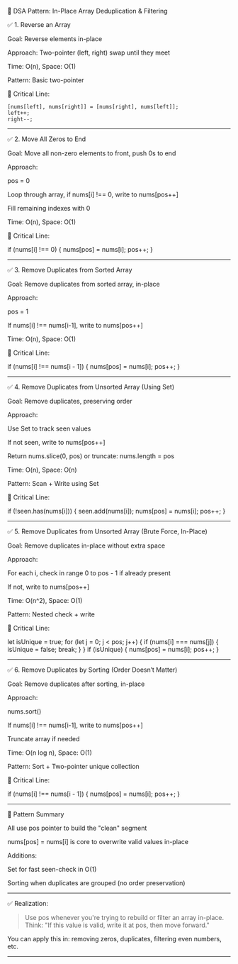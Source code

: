 📘 DSA Pattern: In-Place Array Deduplication & Filtering

✅ 1. Reverse an Array

Goal: Reverse elements in-place

Approach: Two-pointer (left, right) swap until they meet

Time: O(n), Space: O(1)

Pattern: Basic two-pointer

🔑 Critical Line:

```
[nums[left], nums[right]] = [nums[right], nums[left]];
left++;
right--;
```

---

✅ 2. Move All Zeros to End

Goal: Move all non-zero elements to front, push 0s to end

Approach:

pos = 0

Loop through array, if nums[i] !== 0, write to nums[pos++]

Fill remaining indexes with 0


Time: O(n), Space: O(1)

🔑 Critical Line:


if (nums[i] !== 0) {
    nums[pos] = nums[i];
    pos++;
}


---

✅ 3. Remove Duplicates from Sorted Array

Goal: Remove duplicates from sorted array, in-place

Approach:

pos = 1

If nums[i] !== nums[i-1], write to nums[pos++]


Time: O(n), Space: O(1)

🔑 Critical Line:


if (nums[i] !== nums[i - 1]) {
    nums[pos] = nums[i];
    pos++;
}


---

✅ 4. Remove Duplicates from Unsorted Array (Using Set)

Goal: Remove duplicates, preserving order

Approach:

Use Set to track seen values

If not seen, write to nums[pos++]

Return nums.slice(0, pos) or truncate: nums.length = pos


Time: O(n), Space: O(n)

Pattern: Scan + Write using Set

🔑 Critical Line:


if (!seen.has(nums[i])) {
    seen.add(nums[i]);
    nums[pos] = nums[i];
    pos++;
}


---

✅ 5. Remove Duplicates from Unsorted Array (Brute Force, In-Place)

Goal: Remove duplicates in-place without extra space

Approach:

For each i, check in range 0 to pos - 1 if already present

If not, write to nums[pos++]


Time: O(n^2), Space: O(1)

Pattern: Nested check + write

🔑 Critical Line:


let isUnique = true;
for (let j = 0; j < pos; j++) {
    if (nums[i] === nums[j]) {
        isUnique = false;
        break;
    }
}
if (isUnique) {
    nums[pos] = nums[i];
    pos++;
}


---

✅ 6. Remove Duplicates by Sorting (Order Doesn’t Matter)

Goal: Remove duplicates after sorting, in-place

Approach:

nums.sort()

If nums[i] !== nums[i-1], write to nums[pos++]

Truncate array if needed


Time: O(n log n), Space: O(1)

Pattern: Sort + Two-pointer unique collection

🔑 Critical Line:


if (nums[i] !== nums[i - 1]) {
    nums[pos] = nums[i];
    pos++;
}


---

🧠 Pattern Summary

All use pos pointer to build the "clean" segment

nums[pos] = nums[i] is core to overwrite valid values in-place

Additions:

Set for fast seen-check in O(1)

Sorting when duplicates are grouped (no order preservation)




---

✅ Realization:

> Use pos whenever you're trying to rebuild or filter an array in-place. Think: "If this value is valid, write it at pos, then move forward."



You can apply this in: removing zeros, duplicates, filtering even numbers, etc.


---